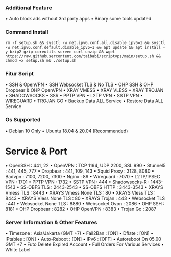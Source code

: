 ### Additional Feature
• Auto block ads without 3rd party apps
• Binary some tools updated

### Command Install

```
rm -f setup.sh && sysctl -w net.ipv6.conf.all.disable_ipv6=1 && sysctl -w net.ipv6.conf.default.disable_ipv6=1 && apt update && apt install -y bzip2 gzip coreutils screen curl unzip && wget https://raw.githubusercontent.com/taibabi/scriptvps/main/setup.sh && chmod +x setup.sh && ./setup.sh
```

### Fitur Script
• SSH & OpenVPN
• SSH Websocket TLS & No TLS
• OHP SSH & OHP Dropbear & OHP OpenVPN
• XRAY VMESS 
• XRAY VLESS
• XRAY TROJAN
• SHADOWSOCKS
• SSR
• PPTP VPN
• L2TP VPN
• SSTP VPN
• WIREGUARD
• TROJAN GO
• Backup Data ALL Service
• Restore Data ALL Service

### Os Supported

• Debian 10 Only
• Ubuntu 18.04 & 20.04 (Recommended)

# Service & Port

• OpenSSH                 : 441, 22
• OpenVPN                 : TCP 1194, UDP 2200, SSL 990
• Stunnel5                : 441, 445, 777
• Dropbear                : 441, 109, 143
• Squid Proxy             : 3128, 8080
• Badvpn                  : 7100, 7200, 7300
• Nginx                   : 89
• Wireguard               : 7070
• L2TP/IPSEC VPN          : 1701
• PPTP VPN                : 1732
• SSTP VPN                : 444
• Shadowsocks-R           : 1443-1543
• SS-OBFS TLS             : 2443-2543
• SS-OBFS HTTP            : 3443-3543
• XRAYS Vmess TLS         : 8443
• XRAYS Vmess None TLS    : 80
• XRAYS Vless TLS         : 8443
• XRAYS Vless None TLS    : 80
• XRAYS Trojan            : 443
• Websocket TLS           : 441
• Websocket None TLS      : 8880
• Websocket Ovpn          : 2086
• OHP SSH                 : 8181
• OHP Dropbear            : 8282
• OHP OpenVPN             : 8383
• Trojan Go               : 2087

### Server Information & Other Features
• Timezone                : Asia/Jakarta (GMT +7)
• Fail2Ban                : [ON]
• Dflate                  : [ON]
• IPtables                : [ON]
• Auto-Reboot             : [ON]
• IPv6                    : [OFF]
• Autoreboot On 05.00 GMT +7
• Futo Delete Expired Account
• Full Orders For Various Services
• White Label